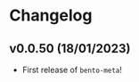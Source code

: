 # Changelog

<!--next-version-placeholder-->

## v0.0.50 (18/01/2023)

- First release of `bento-meta`!